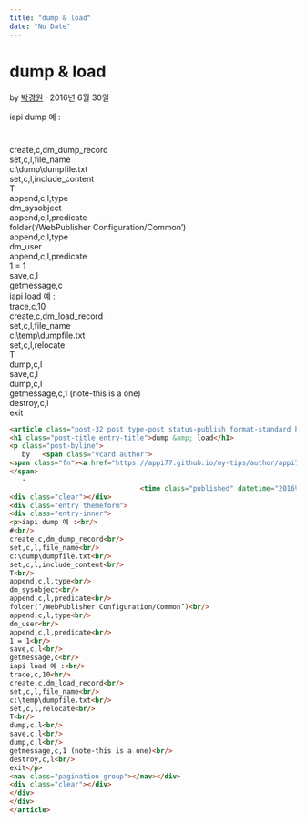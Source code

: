 ```yaml
---
title: "dump & load"
date: "No Date"
---
```


dump & load
===========

by 
[박경원](https://appi77.github.io/my-tips/author/appi77/ "박경원이(가) 작성한 글")
·
2016년 6월 30일

iapi dump 예 :  
#  
create,c,dm\_dump\_record  
set,c,l,file\_name  
c:\dump\dumpfile.txt  
set,c,l,include\_content  
T  
append,c,l,type  
dm\_sysobject  
append,c,l,predicate  
folder(‘/WebPublisher Configuration/Common’)  
append,c,l,type  
dm\_user  
append,c,l,predicate  
1 = 1  
save,c,l  
getmessage,c  
iapi load 예 :  
trace,c,10  
create,c,dm\_load\_record  
set,c,l,file\_name  
c:\temp\dumpfile.txt  
set,c,l,relocate  
T  
dump,c,l  
save,c,l  
dump,c,l  
getmessage,c,1 (note-this is a one)  
destroy,c,l  
exit

```html
<article class="post-32 post type-post status-publish format-standard hentry category-maintenance"><div class="post-inner group">
<h1 class="post-title entry-title">dump &amp; load</h1>
<p class="post-byline">
   by   <span class="vcard author">
<span class="fn"><a href="https://appi77.github.io/my-tips/author/appi77/" rel="author" title="박경원이(가) 작성한 글">박경원</a></span>
</span>
   ·
                                <time class="published" datetime="2016년 6월 30일">2016년 6월 30일</time></p>
<div class="clear"></div>
<div class="entry themeform">
<div class="entry-inner">
<p>iapi dump 예 :<br/>
#<br/>
create,c,dm_dump_record<br/>
set,c,l,file_name<br/>
c:\dump\dumpfile.txt<br/>
set,c,l,include_content<br/>
T<br/>
append,c,l,type<br/>
dm_sysobject<br/>
append,c,l,predicate<br/>
folder(‘/WebPublisher Configuration/Common’)<br/>
append,c,l,type<br/>
dm_user<br/>
append,c,l,predicate<br/>
1 = 1<br/>
save,c,l<br/>
getmessage,c<br/>
iapi load 예 :<br/>
trace,c,10<br/>
create,c,dm_load_record<br/>
set,c,l,file_name<br/>
c:\temp\dumpfile.txt<br/>
set,c,l,relocate<br/>
T<br/>
dump,c,l<br/>
save,c,l<br/>
dump,c,l<br/>
getmessage,c,1 (note-this is a one)<br/>
destroy,c,l<br/>
exit</p>
<nav class="pagination group"></nav></div>
<div class="clear"></div>
</div>
</div>
</article>
```
